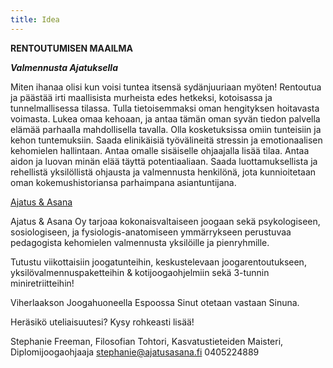 ```yaml
---
title: Idea
---
```

**RENTOUTUMISEN MAAILMA**

**_Valmennusta Ajatuksella_**
  
Miten ihanaa olisi kun voisi tuntea itsensä sydänjuuriaan myöten! Rentoutua ja päästää irti maallisista murheista edes hetkeksi, kotoisassa ja tunnelmallisessa tilassa. Tulla tietoisemmaksi oman hengityksen hoitavasta voimasta. Lukea omaa kehoaan, ja antaa tämän oman syvän tiedon palvella elämää parhaalla mahdollisella tavalla. Olla kosketuksissa omiin tunteisiin ja kehon tuntemuksiin. Saada elinikäisiä työvälineitä stressin ja emotionaalisen kehomielen hallintaan. Antaa omalle sisäiselle ohjaajalla lisää tilaa. Antaa aidon ja luovan minän elää täyttä potentiaaliaan. Saada luottamuksellista ja rehellistä yksilöllistä ohjausta ja valmennusta henkilönä, jota kunnioitetaan oman kokemushistoriansa parhaimpana asiantuntijana.

<div class="blog">
<script async src="https://static.medium.com/embed.js"></script><a class="m-collection" href="https://medium.com/ajatus-asana">Ajatus & Asana</a>
</div>

Ajatus & Asana Oy tarjoaa kokonaisvaltaiseen joogaan sekä psykologiseen, sosiologiseen, ja fysiologis-anatomiseen ymmärrykseen perustuvaa pedagogista kehomielen valmennusta yksilöille ja pienryhmille. 

Tutustu viikottaisiin joogatunteihin, keskustelevaan joogarentoutukseen, yksilövalmennuspaketteihin & kotijoogaohjelmiin sekä 3-tunnin miniretriitteihin!

Viherlaakson Joogahuoneella Espoossa Sinut otetaan vastaan Sinuna. 

Heräsikö uteliaisuutesi? Kysy rohkeasti lisää! 

Stephanie Freeman, 
Filosofian Tohtori, Kasvatustieteiden Maisteri, Diplomijoogaohjaaja
[stephanie@ajatusasana.fi](mailto:stephanie@ajatusasana.fi)
0405224889






